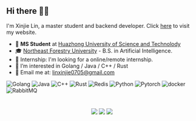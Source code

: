 ## Hi there 👋🏻 
I'm Xinjie Lin, a master student and backend developer. Click [here](https://ooorz.site/) to visit my website.
- 🪪 **MS Student** at [Huazhong University of Science and Technolody](https://cs.hust.edu.cn/)
- 🎓  [Northeast Forestry University](https://ccec.nefu.edu.cn/index.htm) - B.S. in Artificial Intelligence.
- 🧸 Internship: I'm looking for a online/remote internship.
- 🦾 I’m interested in Golang / Java / C++ / Rust
- 📨 Email me at: [linxinjie0705@gmail.com](mailto:linxinjie0705@gmail.com)

<p>
  <img alt="Golang" src="https://img.shields.io/badge/-Golang-45b8d8?style=flat-square&logo=goland&logoColor=white" />
  <img alt="Java" src="https://img.shields.io/badge/-Java-8DD6F9?style=flat-square&logoColor=white" /> 
  <img alt="C++" src="https://img.shields.io/badge/-C++-2088FF?style=flat-square&logo=cplusplus&logoColor=white" />
  <img alt="Rust" src="https://img.shields.io/badge/-Rust-007ACC?style=flat-square&logo=rust&logoColor=white" />
  <img alt="Redis" src="https://img.shields.io/badge/-Redis-db7092?style=flat-square&logo=redis&logoColor=white" />
  <img alt="Python" src="https://img.shields.io/badge/-Python-CB3837?style=flat-square&logo=python&logoColor=white" />
  <img alt="Pytorch" src="https://img.shields.io/badge/-Pytorch-E34F26?style=flat-square&logo=pytorch&logoColor=white" />
  <img alt="docker" src="https://img.shields.io/badge/-docker-F9A03C?style=flat-square&logo=docker&logoColor=white" />
  <img alt="RabbitMQ" src="https://img.shields.io/badge/-RabbitMQ-F7B93E?style=flat-square&logo=rabbitmq&logoColor=white" />
</p>

#

<p align = "center">
  <img src = "https://streak-stats.demolab.com?user=OOOOOORAN&hide_border=true&border_radius=50&card_width=800&background=FFFFFF00">
  <img src = "https://github-readme-stats.vercel.app/api?username=OOOOOORAN&count_private=true&show_icons=true&line_height=30&theme=transparent&include_all_commits=true&hide=contribs,prs&border_radius=20">
  <img src = "https://github-readme-stats.vercel.app/api/top-langs/?username=OOOOOORAN&layout=compact&line_height=20&theme=transparent&border_radius=20">
</p>
